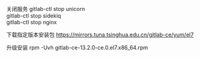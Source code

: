 关闭服务
gitlab-ctl stop unicorn \
gitlab-ctl stop sidekiq \
gitlab-ctl stop nginx

下载指定版本安装包
https://mirrors.tuna.tsinghua.edu.cn/gitlab-ce/yum/el7

升级安装 
rpm -Uvh gitlab-ce-13.2.0-ce.0.el7.x86_64.rpm